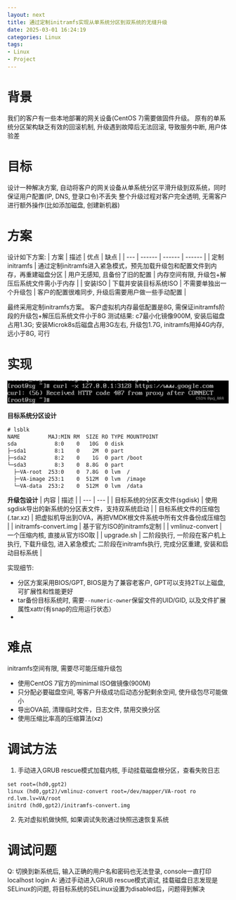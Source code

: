 ```yaml
---
layout: next
title: 通过定制initramfs实现从单系统分区到双系统的无缝升级
date: 2025-03-01 16:24:19
categories: Linux
tags:
- Linux
- Project
---
```


# 背景
我们的客户有一些本地部署的网关设备(CentOS 7)需要做固件升级。 原有的单系统分区架构缺乏有效的回滚机制, 升级遇到故障后无法回滚, 导致服务中断, 用户体验差

# 目标
设计一种解决方案, 自动将客户的网关设备从单系统分区平滑升级到双系统，同时保证用户配置(IP, DNS, 登录口令)不丢失
整个升级过程对客户完全透明, 无需客户进行额外操作(比如添加磁盘, 创建新机器)

# 方案
设计如下方案:
| 方案 | 描述 | 优点 | 缺点 |
| --- | ------ | ------ | ------ |
| 定制initramfs	| 通过定制initramfs进入紧急模式，预先加载升级包和配置文件到内存，再重建磁盘分区 | 用户无感知, 且备份了旧的配置 | 内存空间有限, 升级包+解压后系统文件需小于内存 |
| 安装ISO | 下载并安装目标系统ISO | 不需要单独出一个升级包 | 客户的配置很难同步, 升级后需要用户做一些手动配置 | 

最终采用定制initramfs方案。 客户虚拟机内存最低配置是8G, 需保证initramfs阶段的升级包+解压后系统文件小于8G
测试结果: c7最小化镜像900M, 安装后磁盘占用1.3G; 安装Microk8s后磁盘占用3G左右, 升级包1.7G, initramfs用掉4G内存, 远小于8G, 可行

# 实现

![](image1.png)

**目标系统分区设计**
```
# lsblk
NAME         MAJ:MIN RM  SIZE RO TYPE MOUNTPOINT
sda            8:0    0   10G  0 disk
├─sda1         8:1    0    2M  0 part
├─sda2         8:2    0    1G  0 part /boot
└─sda3         8:3    0  8.8G  0 part
  ├─VA-root  253:0    0  7.8G  0 lvm  /
  ├─VA-image 253:1    0  512M  0 lvm  /image
  └─VA-data  253:2    0  512M  0 lvm  /data
```

**升级包设计**
| 内容 | 描述 |
| --- | --- |
| 目标系统的分区表文件(sgdisk) | 使用sgdisk导出的新系统的分区表文件，支持双系统启动 |
| 目标系统文件的压缩包(.tar.xz) | 把虚拟机导出到OVA，再把VMDK根文件系统中所有文件备份成压缩包 |
| initramfs-convert.img | 基于官方ISO的initramfs定制 |
| vmlinuz-convert | 一个压缩内核, 直接从官方ISO取 |
| upgrade.sh | 二阶段执行, 一阶段在客户机上执行, 下载升级包, 进入紧急模式; 二阶段在initramfs执行, 完成分区重建, 安装和启动目标系统 | 

实现细节:
* 分区方案采用BIOS/GPT, BIOS是为了兼容老客户, GPT可以支持2T以上磁盘, 可扩展性和性能更好
* tar备份目标系统时, 需要`--numeric-owner`保留文件的UID/GID, 以及文件扩展属性xattr(有snap的应用运行状态）
* 

# 难点
initramfs空间有限, 需要尽可能压缩升级包
* 使用CentOS 7官方的minimal ISO做镜像(900M)
* 只分配必要磁盘空间, 等客户升级成功后动态分配剩余空间, 使升级包尽可能做小
* 导出OVA前, 清理临时文件，日志文件, 禁用交换分区
* 使用压缩比率高的压缩算法(xz)


# 调试方法
1. 手动进入GRUB rescue模式加载内核, 手动挂载磁盘根分区，查看失败日志
```
set root=(hd0,gpt2)
linux (hd0,gpt2)/vmlinuz-convert root=/dev/mapper/VA-root ro rd.lvm.lv=VA/root
initrd (hd0,gpt2)/initramfs-convert.img
```
2. 先对虚拟机做快照, 如果调试失败通过快照迅速恢复系统

# 调试问题
Q: 切换到新系统后, 输入正确的用户名和密码也无法登录, console一直打印localhost login
A: 通过手动进入GRUB rescue模式调试, 挂载磁盘日志发现是SELinux的问题, 将目标系统的SELinux设置为disabled后，问题得到解决